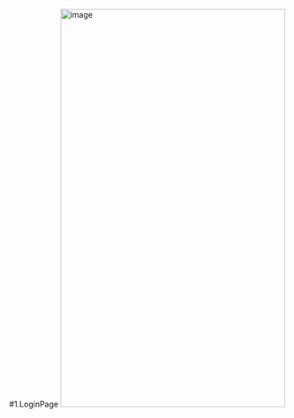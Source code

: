 
#1.LoginPage
<img width="407" height="721" alt="image" src="https://github.com/user-attachments/assets/69825328-33a9-44b1-9431-7d6b65a8916e" />


